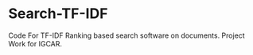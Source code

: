 # Search-TF-IDF
Code For TF-IDF Ranking based search software on documents.
Project Work for IGCAR.
